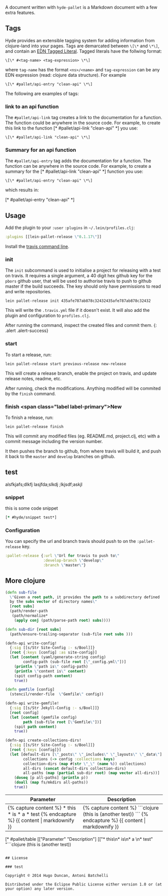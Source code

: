 A document written with `hyde-pallet` is a Markdown document with a
few extra features.

## Tags

Hyde provides an extensible tagging system for adding information from
clojure-land into your pages. Tags are demarcated between
`\[\*` and `\*\]`, and contain an [EDN Tagged Literal][tagged literals].
Tagged literals have the follwing format:

```
\[\* #<tag-name> <tag-expression> \*\]
```

where `tag-name` has the format `<ns>/<name>` and `tag-expression` can
be any EDN expression (read: clojure data structure). For example

```
\[\* #pallet/api-entry "clean-api" \*\]
```

[tagged literals]: https://github.com/edn-format/edn#tagged-elements

The following are examples of tags:

### link to an api function

The `#pallet/api-link` tag creates a link to  the documentation for a
function. The function could be anywhere in the source code. For
example, to create this link to the function
[* #pallet/api-link "clean-api" *] you use:

```
\[\* #pallet/api-link "clean-api" \*\]
```

### Summary for an api function

The `#pallet/api-entry` tag adds the documentation for a function.
The function can be anywhere in the source code. For example, to
create a summary for the [* #pallet/api-link "clean-api" *] function
you use:

```
\[\* #pallet/api-entry "clean-api" \*\]
```

which results in:

[* #pallet/api-entry "clean-api" *]

## Usage

Add the plugin to your `:user` `:plugins` in `~/.lein/profiles.clj`:

```clojure
:plugins [[lein-pallet-release \"0.1.17\"]]
```
Install the
[travis command line](http://blog.travis-ci.com/2013-01-14-new-client/).

### init

The `init` subcommand is used to initialise a project for releasing
with a test on travis.  It requires a single argument, a 40 digit hex
github key for the `pbors` github user, that will be used to authorise
travis to push to github master if the build succeeds.  The key should
only have permissions to read and write repositories.

```
lein pallet-release init 435afe787ab878c32432435afe787ab878c32432
```

This will write the `.travis.yml` file if it doesn't exist.  It will also
add the plugin and configuration to `profiles.clj`.

After running the command, inspect the created files and commit them.
{: .alert .alert-success}

### start

To start a release, run:

```shell
lein pallet-release start previous-release new-release
```

This will create a release branch, enable the project on travis, and
update release notes, readme, etc.

After running, check the modifications.  Anything modified will be
commited by the `finish` command.

### finish <span class=\"label label-primary\">New</span>

To finish a release, run:

```shell
lein pallet-release finish
```

This will commit any modified files (eg. README.md, project.clj, etc)
with a commit message including the version number.

It then pushes the branch to github, from where travis will build it,
and push it back to the `master` and `develop` branches on github.

## test

alsfkjafs;dlkfj
lasjfda;slkdj
;lkjsdf;askjl

### snippet

this is some code snippet

```clojure
[* #hyde/snippet test*]
```

### Configuration

You can specify the url and branch travis should push to on the
 `:pallet-release` key.

```clojure
:pallet-release {:url \"Url for travis to push to\"
                 :develop-branch \"develop\"
                 :branch \"master\"}
```

## More clojure

```clojure
(defn sub-file
  \"Given a root path, it provides the path to a subdirectory defined
  by the subs vector of directory names\"
  [root subs]
  (path/render-path
   (path/normalize*
    (apply conj (path/parse-path root) subs))))

(defn sub-dir [root subs]
  (path/ensure-trailing-separator (sub-file root subs )))

(defn-api write-config!
  {:sig [[s/Str Site-Config :- s/Bool]]}
  [root {:keys [config] :as site-config}]
  (let [content (yaml/generate-string config)
        config-path (sub-file root [\"_config.yml\"])]
    (println \"path is\" config-path)
    (println \"content is\" content)
    (spit config-path content)
    true))

(defn gemfile [config]
  (stencil/render-file  \"Gemfile\" config))

(defn-api write-gemfile!
  {:sig [[s/Str Jekyll-Config :- s/Bool]]}
  [root config]
  (let [content (gemfile config)
        path (sub-file root [\"Gemfile\"])]
    (spit path content)
    true))

(defn-api create-collections-dirs!
  {:sig [[s/Str Site-Config :- s/Bool]]}
  [root {:keys [config]}]
  (let [default-dirs [\"_posts\" \"_includes\" \"_layouts\" \"_data\"]
        collections (-> config :collections keys)
        collection-dirs (map #(str \"_\" (name %)) collections)
        all-dirs (concat default-dirs collection-dirs)
        all-paths (map (partial sub-dir root) (map vector all-dirs))]
    (doseq [p all-paths] (println p))
    (doall (map fs/mkdirs all-paths))
    true))
```

<table class="table">
<thead>
<tr><th>Parameter</th><th>Description</th>
</tr>
</thead>
<tbody>
<tr>
<td>
{% capture content %}
* this
* is
* a
* test
{% endcapture %}
{{ content | markdownify }}
</td>
<td>
{% capture content %}
```clojure
(this is
   (another test))
```
{% endcapture %}
{{ content | markdownify }}
</td>
</tr>
</tbody>
</table>

[* #pallet/table [["Parameter" "Description"]
[["* this\n* is\n* a \n* test"
"```clojure
(this is
   (another test))
```"]]] *]

## License

### test

Copyright © 2014 Hugo Duncan, Antoni Batchelli

Distributed under the Eclipse Public License either version 1.0 or (at
your option) any later version.
